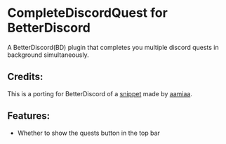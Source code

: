 # CompleteDiscordQuest for BetterDiscord

A BetterDiscord(BD) plugin that completes you multiple discord quests in background simultaneously.

## Credits:

This is a porting for BetterDiscord of a [snippet](https://gist.github.com/aamiaa/204cd9d42013ded9faf646fae7f89fbb) made by [aamiaa](https://github.com/aamiaa).

## Features:

- Whether to show the quests button in the top bar

